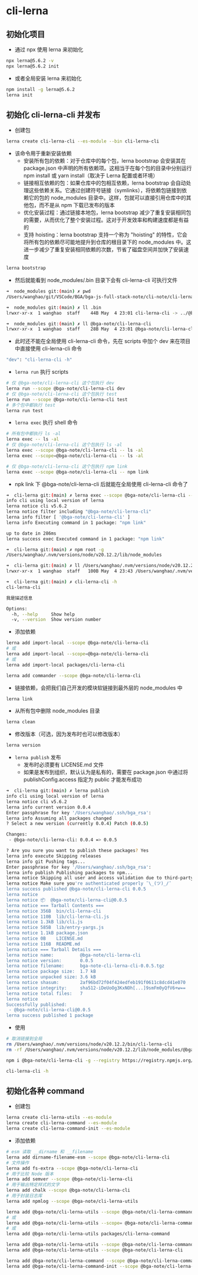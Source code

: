 # cli-lerna

## 初始化项目

- 通过 npx 使用 lerna 来初始化

```bash
npx lerna@5.6.2 -v
npx lerna@5.6.2 init
```

- 或者全局安装 lerna 来初始化

```bash
npm install -g lerna@5.6.2
lerna init
```

## 初始化 cli-lerna-cli 并发布

- 创建包

```bash
lerna create cli-lerna-cli --es-module --bin cli-lerna-cli
```

- 该命令用于重新安装依赖
  - 安装所有包的依赖：对于仓库中的每个包，lerna bootstrap 会安装其在 package.json 中声明的所有依赖项。这相当于在每个包的目录中分别运行 npm install 或 yarn install（取决于 Lerna 配置或者环境）
  - 链接相互依赖的包：如果仓库中的包相互依赖，lerna bootstrap 会自动处理这些依赖关系。它通过创建符号链接（symlinks），将依赖包链接到依赖它的包的 node_modules 目录中。这样，包就可以直接引用仓库中的其他包，而不是从 npm 下载已发布的版本
  - 优化安装过程：通过链接本地包，lerna bootstrap 减少了重复安装相同包的需要，从而优化了整个安装过程。这对于开发效率和构建速度都是有益的
  - 支持 hoisting：lerna bootstrap 支持一个称为 "hoisting" 的特性，它会将所有包的依赖尽可能地提升到仓库的根目录下的 node_modules 中。这进一步减少了重复安装相同依赖的次数，节省了磁盘空间并加快了安装速度

```bash
lerna bootstrap
```

- 然后就能看到 node_modules/.bin 目录下会有 cli-lerna-cli 可执行文件

```bash
➜  node_modules git:(main) ✗ pwd
/Users/wanghao/git/VSCode/BGA/bga-js-full-stack-note/cli-note/cli-lerna/node_modules

➜  node_modules git:(main) ✗ ll .bin
lrwxr-xr-x  1 wanghao  staff    44B May  4 23:01 cli-lerna-cli -> ../@bga-note/cli-lerna-cli/bin/cli-lerna-cli

➜  node_modules git:(main) ✗ ll @bga-note/cli-lerna-cli
lrwxr-xr-x  1 wanghao  staff    28B May  4 23:01 @bga-note/cli-lerna-cli -> ../../packages/cli-lerna-cli
```

- 此时还不能在全局使用 cli-lerna-cli 命令，先在 scripts 中加个 dev 来在项目中直接使用 cli-lerna-cli 命令

```bash
"dev": "cli-lerna-cli -h"
```

- `lerna run` 执行 scripts

```bash
# 仅 @bga-note/cli-lerna-cli 这个包执行 dev
lerna run --scope @bga-note/cli-lerna-cli dev
# 仅 @bga-note/cli-lerna-cli 这个包执行 test
lerna run --scope @bga-note/cli-lerna-cli test
# 多个包中都执行 test
lerna run test
```

- `lerna exec` 执行 shell 命令

```bash
# 所有包中都执行 ls -al
lerna exec -- ls -al
# 仅 @bga-note/cli-lerna-cli 这个包执行 ls -al
lerna exec --scope @bga-note/cli-lerna-cli -- ls -al
lerna exec --scope=@bga-note/cli-lerna-cli -- ls -al

# 仅 @bga-note/cli-lerna-cli 这个包执行 npm link
lerna exec --scope @bga-note/cli-lerna-cli -- npm link
```

- npk link 下 @bga-note/cli-lerna-cli 后就能在全局使用 cli-lerna-cli 命令了

```bash
➜  cli-lerna git:(main) ✗ lerna exec --scope @bga-note/cli-lerna-cli -- npm link
info cli using local version of lerna
lerna notice cli v5.6.2
lerna notice filter including "@bga-note/cli-lerna-cli"
lerna info filter [ '@bga-note/cli-lerna-cli' ]
lerna info Executing command in 1 package: "npm link"

up to date in 286ms
lerna success exec Executed command in 1 package: "npm link"

➜  cli-lerna git:(main) ✗ npm root -g
/Users/wanghao/.nvm/versions/node/v20.12.2/lib/node_modules

➜  cli-lerna git:(main) ✗ ll /Users/wanghao/.nvm/versions/node/v20.12.2/lib/node_modules/@bga-note/cli-lerna-cli
lrwxr-xr-x  1 wanghao  staff   100B May  4 23:43 /Users/wanghao/.nvm/versions/node/v20.12.2/lib/node_modules/@bga-note/cli-lerna-cli -> ../../../../../../../git/VSCode/BGA/bga-js-full-stack-note/cli-note/cli-lerna/packages/cli-lerna-cli

➜  cli-lerna git:(main) ✗ cli-lerna-cli -h
cli-lerna-cli

我是描述信息

Options:
  -h, --help     Show help                                             [boolean]
  -v, --version  Show version number                                   [boolean]
```

- 添加依赖

```bash
lerna add import-local --scope @bga-note/cli-lerna-cli
# 或
lerna add import-local --scope=@bga-note/cli-lerna-cli
# 或
lerna add import-local packages/cli-lerna-cli

lerna add commander --scope @bga-note/cli-lerna-cli
```

- 链接依赖，会把我们自己开发的模块软链接到最外层的 node_modules 中

```bash
lerna link
```

- 从所有包中删除 node_modules 目录

```bash
lerna clean
```

- 修改版本（可选，因为发布时也可以修改版本）

```bash
lerna version
```

- `lerna publish` 发布
  - 发布时必须要有 LICENSE.md 文件
  - 如果是发布到组织，默认认为是私有的，需要在 package.json 中通过将 publishConfig.access 指定为 public 才能发布成功

```bash
➜  cli-lerna git:(main) ✗ lerna publish
info cli using local version of lerna
lerna notice cli v5.6.2
lerna info current version 0.0.4
Enter passphrase for key '/Users/wanghao/.ssh/bga_rsa':
lerna info Assuming all packages changed
? Select a new version (currently 0.0.4) Patch (0.0.5)

Changes:
 - @bga-note/cli-lerna-cli: 0.0.4 => 0.0.5

? Are you sure you want to publish these packages? Yes
lerna info execute Skipping releases
lerna info git Pushing tags...
Enter passphrase for key '/Users/wanghao/.ssh/bga_rsa':
lerna info publish Publishing packages to npm...
lerna notice Skipping all user and access validation due to third-party registry
lerna notice Make sure you're authenticated properly ¯\_(ツ)_/¯
lerna success published @bga-note/cli-lerna-cli 0.0.5
lerna notice
lerna notice 📦  @bga-note/cli-lerna-cli@0.0.5
lerna notice === Tarball Contents ===
lerna notice 356B  bin/cli-lerna-cli
lerna notice 110B  lib/cli-lerna-cli.js
lerna notice 1.3kB lib/cli.js
lerna notice 585B  lib/entry-yargs.js
lerna notice 1.1kB package.json
lerna notice 0B    LICENSE.md
lerna notice 116B  README.md
lerna notice === Tarball Details ===
lerna notice name:          @bga-note/cli-lerna-cli
lerna notice version:       0.0.5
lerna notice filename:      bga-note-cli-lerna-cli-0.0.5.tgz
lerna notice package size:  1.7 kB
lerna notice unpacked size: 3.6 kB
lerna notice shasum:        2af96bd72f04f424edfeb191f0611c8dcd41e070
lerna notice integrity:     sha512-iDeUoOg3KxNOh[...]9smFm0yQfV6+w==
lerna notice total files:   7
lerna notice
Successfully published:
 - @bga-note/cli-lerna-cli@0.0.5
lerna success published 1 package
```

- 使用

```bash
# 取消链接到全局
rm /Users/wanghao/.nvm/versions/node/v20.12.2/bin/cli-lerna-cli
rm -rf /Users/wanghao/.nvm/versions/node/v20.12.2/lib/node_modules/@bga-note/cli-lerna-cli

npm i @bga-note/cli-lerna-cli -g --registry https://registry.npmjs.org/

cli-lerna-cli -h
```

## 初始化各种 command

- 创建包

```bash
lerna create cli-lerna-utils --es-module
lerna create cli-lerna-command --es-module
lerna create cli-lerna-command-init --es-module
```

- 添加依赖

```bash
# esm 读取 __dirname 和 __filename
lerna add dirname-filename-esm --scope @bga-note/cli-lerna-cli
# 文件操作
lerna add fs-extra --scope @bga-note/cli-lerna-cli
# 用于比较 Node 版本
lerna add semver --scope @bga-note/cli-lerna-cli
# 用于输出特定样式的文字
lerna add chalk --scope @bga-note/cli-lerna-cli
# 用于封装日志库
lerna add npmlog --scope @bga-note/cli-lerna-utils

lerna add @bga-note/cli-lerna-utils --scope @bga-note/cli-lerna-command
# 或
lerna add @bga-note/cli-lerna-utils --scope= @bga-note/cli-lerna-command
# 或
lerna add @bga-note/cli-lerna-utils packages/cli-lerna-command

lerna add @bga-note/cli-lerna-utils --scope @bga-note/cli-lerna-command-init
lerna add @bga-note/cli-lerna-utils --scope @bga-note/cli-lerna-cli

lerna add @bga-note/cli-lerna-command --scope @bga-note/cli-lerna-command-init
lerna add @bga-note/cli-lerna-command-init --scope @bga-note/cli-lerna-cli
```
